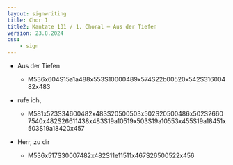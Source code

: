 ```yaml
---
layout: signwriting
title: Chor 1
title2: Kantate 131 / 1. Choral – Aus der Tiefen
version: 23.8.2024
css:
    - sign
---
```


<!--
https://www.signbank.org/signpuddle2.0/searchword.php
https://www.sutton-signwriting.io/signmaker
-->

- Aus der Tiefen
  + M536x604S15a1a488x553S10000489x574S22b00520x542S31600482x483

- rufe ich,
  + M581x523S34600482x483S20500503x502S20500486x502S26607540x482S26611438x483S19a10519x503S19a10553x455S19a18451x503S19a18420x457

- Herr, zu dir
  + M536x517S30007482x482S11e11511x467S26500522x456


